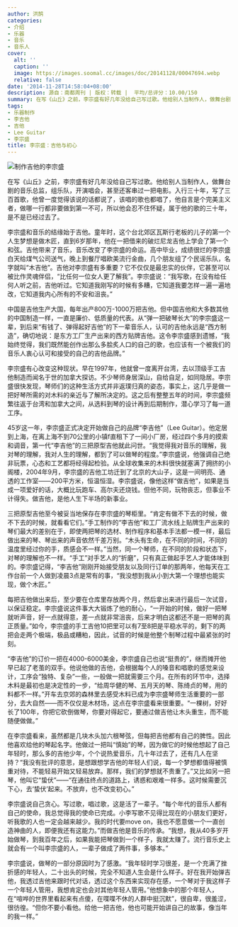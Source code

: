 ```yaml
---
author: 洪鹄
categories:
- 介绍
- 乐器
- 音乐
- 音乐人
cover:
  alt: ''
  caption: ''
  image: https://images.soomal.cc/images/doc/20141128/00047694.webp
  relative: false
date: '2014-11-28T14:58:04+08:00'
description: 源自：南都周刊 | 版权：转载 |  平均/总评分：10.00/150
summary: 在写《山丘》之前，李宗盛有好几年没给自己写过歌。他给别人当制作人，做舞台剧的音乐总监，组乐队，开演唱会，甚至还客串过一把电影。入行三十年，写了三百首歌，他曾一度觉得该说的话都说了，该唱的歌也都唱了，他自言是个完美主义者，做哪一行都非要做到第一不可，所以他会忍不住怀疑，属于他的歌的三十年，是不是已经过去了……
tags:
- 乐器制作
- 李吉他
- 吉他
- Lee Guitar
- 李宗盛
title: 李宗盛：吉他与初心
---
```


![制作吉他的李宗盛](https://images.soomal.cc/images/doc/20141128/00047694.webp)





在写《山丘》之前，李宗盛有好几年没给自己写过歌。他给别人当制作人，做舞台剧的音乐总监，组乐队，开演唱会，甚至还客串过一把电影。入行三十年，写了三百首歌，他曾一度觉得该说的话都说了，该唱的歌也都唱了，他自言是个完美主义者，做哪一行都非要做到第一不可，所以他会忍不住怀疑，属于他的歌的三十年，是不是已经过去了。

李宗盛和音乐的结缘始于吉他。童年时，这个台北郊区瓦斯行老板的儿子的第一个人生梦想是做木匠，直到6岁那年，他在一把借来的破烂尼龙吉他上学会了第一个和弦。吉他带来了音乐，音乐改变了李宗盛的命运。高中毕业，成绩很烂的李宗盛白天给煤气公司送气，晚上到餐厅唱欧美流行金曲，几个朋友组了个民谣乐队，名字就叫“木吉他”。吉他对李宗盛有多重要？它不仅仅是最忠实的伙伴，它甚至可以被比作灵魂伴侣，“比任何一位女人更了解我”。李宗盛说：“我写歌，在没有给任何人听之前，吉他听过。它知道我刚写的时候有多糟，它知道我要怎样一遍一遍地改，它知道我内心所有的不安和沮丧。”

中国是吉他生产大国，每年出产800万-1000万把吉他。但中国吉他和大多数其他的中国制造一样，一直是廉价、低质量的代表。从“弹一把破琴长大”的李宗盛这一辈，到后来“有钱了、弹得起好吉他”的下一辈音乐人，认可的吉他永远是“西方制造”，确切地说：是东方工厂生产出来的西方贴牌吉他。这令李宗盛感到遗憾，“我始终觉得，我们既然能创作出那么多脍炙人口的自己的歌，也应该有一个被我们的音乐人衷心认可和接受的自己的吉他品牌。”

李宗盛有心改变这种现状。早在1997年，他就曾一度离开台湾，去以顶级手工吉他制造而闻名于世的加拿大探访。不少琴师身居深山，自给自足，如同隐居。李宗盛很快发现，琴师们的这种生活方式并非返璞归真的姿态，事实上，这几乎是做一把好琴所需的对木料的亲近与了解所决定的。这之后有整整五年的时间，李宗盛频繁往返于台湾和加拿大之间，从选料到琴的设计再到后期制作，潜心学习了每一道工序。

45岁这一年，李宗盛正式决定开始做自己的品牌“李吉他”（Lee Guitar）。他定居到上海，在离上海不到70公里的小镇f直租下了一间小厂房，经过四个多月的摸索和调音，第一代“李吉他”的三把原型吉他就此问世。“我觉得我对音乐的理解，我对琴的理解，我对人生的理解，都到了可以做琴的程度。”李宗盛说，他强调自己绝非玩票，心态和工艺都将经得起检验。从全球收集来的木料很快就塞满了拥挤的小阁楼，2004年9月，李宗盛的吉他工坊迁到了北京的大山子，这是一间明亮、通透的工作室――200平方米，恒温恒湿。李宗盛说，像他这样“做吉他”，如果是当成一项爱好的话，大概比玩跑车、高尔夫还烧钱。但他不同，玩物丧志，但事业不计得失。做吉他，是他人生下半场的新事业。

三把原型吉他至今被妥当地保存在李宗盛的琴柜里。“肯定有做不下去的时候，做不下去的时候，就看看它们。”手工制作的“李吉他”和工厂流水线上贴牌生产出来的琴们最大的差别在于，即使两把琴的选材、制作程序和基本手法都一模一样，最后做出来的琴、琴出来的声音依然千差万别。“木头有生命，在不同的时间，不同的温度里经过你的手，质感会不一样。”当然，同一个琴师，在不同的阶段和状态下，对琴的理解也不一样。“手工”对手艺人的“折磨”，只有真正做起手艺人才能体味到的。李宗盛记得，“李吉他”刚刚开始接受朋友以及同行订单的那两年，他每天在工作台前一个人做到凌晨3点是常有的事，“我没想到我从小到大第一个理想也能实现，做个木匠。”

每把吉他做出来后，至少要在仓库里存放两个月，然后拿出来进行最后一次试音，以保证稳定。李宗盛说这件事大大锻炼了他的耐心，“一开始的时候，做好一把琴就听声音，好一点就得意，差一点就非常沮丧，后来才明白这都还不是一把琴的真正质量。”如今，李宗盛的手工吉他10把里可以有7至8把是平稳水平的，剩下的两把会走两个极端，极品或糟粕，因此，试音的时候是他整个制琴过程中最紧张的时刻。

“李吉他”的订价一把在4000-6000美金，李宗盛自己也说“挺贵的”，继而摊开他早已起了老茧的双手。他说他做的吉他，会根据每个人的嗓音和唱歌的感觉来设计，工序会“独特、复杂”一些，一般做一把就需要三个月。在所有的环节中，选择木料是最初也是决定性的一步，“给周华健的琴、五月天的琴、陈绮贞的琴，用的料都不一样。”开车去京郊的森林里去感受木料已成为李宗盛琴师生活重要的一部分，去大自然――而不仅仅是木材场，这点在李宗盛看来很重要。“一棵树，好好长了100年，你把它砍倒做琴，你要对得起它，要通过做吉他让木头重生，而不能随便做做。”

在李宗盛看来，虽然都是几块木头加六根琴弦，但每把吉他都有自己的脾性。因此他喜欢给他的琴起名字。他做过一把叫“慎始”的琴，因为做它的时候他想起了自己年轻时，那么多的吉他少年，个个说热爱音乐，几十年过去了，还有几人在坚持？“我没有批评的意思，是想跟想学吉他的年轻人们说，每一个梦想都值得被慎重对待，不能轻易开始又轻易放弃。那样，我们的梦想就不贵重了。”又比如另一把琴，他叫它“蛰伏”――“在通往终点的道路上，诱惑和艰难一样多。这时候需要沉下心，去‘蛰伏’起来。不放弃，也不改变初心。”

李宗盛说自己贪心。写过歌，唱过歌，这是活了一辈子。“每个年代的音乐人都有自己的使命，我总觉得我的使命已完成。小李写歌不见得比现在的小朋友们更好，听我歌的人也一定会越来越少。我的时代要move on，我也不愿意做一个一直创造神曲的人，即便我还有这能力。”而做吉他是音乐的传承。“我想，我从40多岁开始做琴，到我百年之后，如果我能把琴做到一个样子，我就太赚了。流行音乐史上就会有一个叫李宗盛的人，一辈子做成了两件事，多够本。”

李宗盛说，做琴的一部分原因时为了感激。“我年轻时学习很差，是一个充满了挫折感的年轻人，二十出头的时候，完全不知道人生会是什么样子。好在我开始弹吉他，我透过吉他来跟时代对话，透过这个东西来实现存在感，一个琴对于我这样子一个年轻人管用，我想肯定也会对其他年轻人管用。”他想象中的那个年轻人，在“喧哗的世界里看起来有点傻，在喋喋不休的人群中挺沉默”，很自卑，很羞涩，很彷徨。“但你不要小看他。给他一把吉他，他也可能开始讲自己的故事，像当年的我一样。”